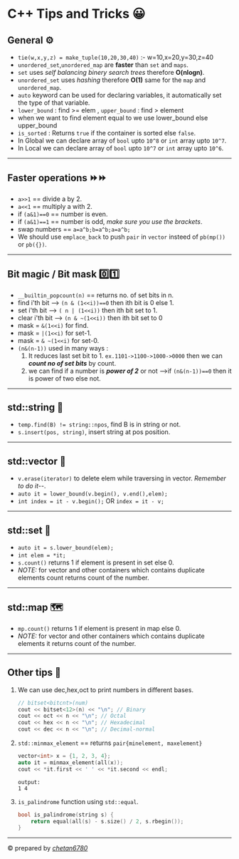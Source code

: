 # C++ Tips and Tricks 😀

## General ⚙️

-   `tie(w,x,y,z) = make_tuple(10,20,30,40)` :- w=10,x=20,y=30,z=40
-   `unordered_set`,`unordered_map` are **faster** than `set` and `maps`.
-   `set` uses _self balancing binery search trees_ therefore **O(nlogn)**.
-   `unordered_set` uses _hashing_ therefore **O(1)** same for the `map` and `unordered_map`.
-   `auto` keyword can be used for declaring variables, it automatically set the type of that variable.
-   `lower_bound` : find >= elem , `upper_bound` : find > element
-   when we want to find element equal to we use lower_bound else upper_bound
-   `is_sorted` : Returns `true` if the container is sorted else `false`.
-   In Global we can declare array of `bool` upto `10^8` or `int` array upto `10^7`.
-   In Local we can declare array of `bool` upto `10^7` or `int` array upto `10^6`.

---

## Faster operations ⏩⏩

-   `a>>1` == divide a by 2.
-   `a<<1` == multiply a with 2.
-   if `(a&1)==0` == number is even.
-   if `(a&1)==1` == number is odd, _make sure you use the brackets_.
-   swap numbers == `a=a^b;b=a^b;a=a^b;`
-   We should use `emplace_back` to push `pair` in `vector` insteed of `pb(mp())` or `pb({})`.

---

## Bit magic / Bit mask 0️⃣1️⃣

-   `__builtin_popcount(n)` == returns no. of set bits in n.
-   find i'th bit --> `(n & (1<<i))==0` then ith bit is 0 else 1.
-   set i'th bit --> `( n | (1<<i))` then ith bit set to 1.
-   clear i'th bit --> `(n & ~(1<<i))` then ith bit set to 0
-   mask = `&(1<<i)` for find.
-   mask = `|(1<<i)` for set-1.
-   mask = `& ~(1<<i)` for set-0.
-   `(n&(n-1))` used in many ways :
    1. It reduces last set bit to 1. `ex.1101->1100->1000->0000` then we can **_count no of set bits_** by count.
    2. we can find if a number is **_power of 2_** or not -->if `(n&(n-1))==0` then it is power of two else not.

---

## std::string 🧵

-   `temp.find(B) != string::npos`, find B is in string or not.
-   `s.insert(pos, string)`, insert string at pos position.

---

## std::vector 🔼

-   `v.erase(iterator)` to delete elem while traversing in vector. _Remember to do it--_.
-   `auto it = lower_bound(v.begin(), v.end(),elem);`
-   `int index = it - v.begin();` OR `index = it - v;`

---

## std::set 🍁

-   `auto it = s.lower_bound(elem);`
-   `int elem = *it;`
-   `s.count()` returns 1 if element is present in set else 0.
-   _NOTE:_ for vector and other containers which contains duplicate elements count returns count of the number.

---

## std::map 🗺️

-   `mp.count()` returns 1 if element is present in map else 0.
-   _NOTE:_ for vector and other containers which contains duplicate elements it returns count of the number.

---

## Other tips 🍹

1. We can use dec,hex,oct to print numbers in different bases.

    ```cpp
    // bitset<bitcnt>(num)
    cout << bitset<12>(n) << "\n"; // Binary
    cout << oct << n << "\n"; // Octal
    cout << hex << n << "\n"; // Hexadecimal
    cout << dec << n << "\n"; // Decimal-normal
    ```

2. `std::minmax_element` == returns `pair{minelement, maxelement}`

    ```cpp
    vector<int> x = {1, 2, 3, 4};
    auto it = minmax_element(all(x));
    cout << *it.first << ' ' << *it.second << endl;
    ```

    ```
    output:
    1 4
    ```

3. `is_palindrome` function using `std::equal`.

    ```cpp
    bool is_palindrome(string s) {
        return equal(all(s) - s.size() / 2, s.rbegin());
    }
    ```

---

©️ prepared by [_chetan6780_](https://github.com/chetan6780)
